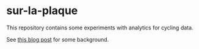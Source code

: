 sur-la-plaque
=============

This repository contains some experiments with analytics for cycling data.

See [this blog post](http://chapeau.freevariable.com/2014/04/fitness-data-visualization-with-apache-spark.html) for some background.
